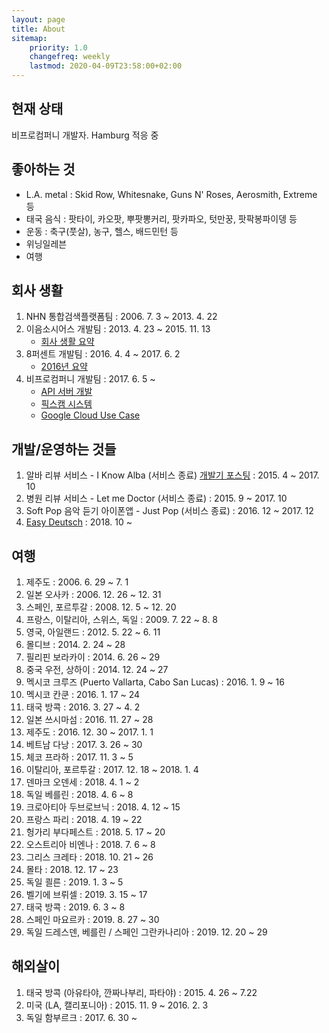 ```yaml
---
layout: page
title: About
sitemap:
    priority: 1.0
    changefreq: weekly
    lastmod: 2020-04-09T23:58:00+02:00
---
```


## 현재 상태

비프로컴퍼니 개발자. Hamburg 적응 중

## 좋아하는 것
- L.A. metal : Skid Row, Whitesnake, Guns N' Roses, Aerosmith, Extreme 등
- 태국 음식 : 팟타이, 카오팟, 뿌팟뽕커리, 팟카파오, 텃만꿍, 팟팍봉파이뎅 등
- 운동 : 축구(풋살), 농구, 헬스, 배드민턴 등
- 위닝일레븐
- 여행

## 회사 생활

1. NHN 통합검색플랫폼팀 : 2006. 7. 3 ~ 2013. 4. 22
2. 이음소시어스 개발팀 : 2013. 4. 23 ~ 2015. 11. 13
    - [회사 생활 요약](/2015/11/13/veyron-to-golf.html)
3. 8퍼센트 개발팀 : 2016. 4. 4 ~ 2017. 6. 2
    - [2016년 요약](https://brunch.co.kr/@sebatyler/8)
4. 비프로컴퍼니 개발팀 : 2017. 6. 5 ~
    - [API 서버 개발](https://brunch.co.kr/@sebatyler/9)
    - [픽스캠 시스템](https://brunch.co.kr/@sebatyler/13)
    - [Google Cloud Use Case](https://cloud.google.com/customers/bepro/?hl=ko)

## 개발/운영하는 것들

1. 알바 리뷰 서비스 - I Know Alba (서비스 종료) [개발기 포스팅](/2015/05/19/iknowalba.html) : 2015. 4 ~ 2017. 10
2. 병원 리뷰 서비스 - Let me Doctor (서비스 종료) : 2015. 9 ~ 2017. 10
3. Soft Pop 음악 듣기 아이폰앱 - Just Pop (서비스 종료) : 2016. 12 ~ 2017. 12
4. [Easy Deutsch](https://de.seba.kim/) : 2018. 10 ~

## 여행

1. 제주도 : 2006. 6. 29 ~ 7. 1
2. 일본 오사카 : 2006. 12. 26 ~ 12. 31
3. 스페인, 포르투갈 : 2008. 12. 5 ~ 12. 20
4. 프랑스, 이탈리아, 스위스, 독일 : 2009. 7. 22 ~ 8. 8
5. 영국, 아일랜드 : 2012. 5. 22 ~ 6. 11
6. 몰디브 : 2014. 2. 24 ~ 28
7. 필리핀 보라카이 : 2014. 6. 26 ~ 29
8. 중국 우전, 상하이 : 2014. 12. 24 ~ 27
9. 멕시코 크루즈 (Puerto Vallarta, Cabo San Lucas) : 2016. 1. 9 ~ 16
10. 멕시코 칸쿤 : 2016. 1. 17 ~ 24
11. 태국 방콕 : 2016. 3. 27 ~ 4. 2
12. 일본 쓰시마섬 : 2016. 11. 27 ~ 28
13. 제주도 : 2016. 12. 30 ~ 2017. 1. 1
14. 베트남 다낭 : 2017. 3. 26 ~ 30
15. 체코 프라하 : 2017. 11. 3 ~ 5
16. 이탈리아, 포르투갈 : 2017. 12. 18 ~ 2018. 1. 4
17. 덴마크 오덴세 : 2018. 4. 1 ~ 2
18. 독일 베를린 : 2018. 4. 6 ~ 8
19. 크로아티아 두브로브닉 : 2018. 4. 12 ~ 15
20. 프랑스 파리 : 2018. 4. 19 ~ 22
21. 헝가리 부다페스트 : 2018. 5. 17 ~ 20
22. 오스트리아 비엔나 : 2018. 7. 6 ~ 8
23. 그리스 크레타 : 2018. 10. 21 ~ 26
24. 몰타 : 2018. 12. 17 ~ 23
25. 독일 쾰른 : 2019. 1. 3 ~ 5
26. 벨기에 브뤼셀 : 2019. 3. 15 ~ 17
27. 태국 방콕 : 2019. 6. 3 ~ 8
28. 스페인 마요르카 : 2019. 8. 27 ~ 30
29. 독일 드레스덴, 베를린 / 스페인 그란카나리아 : 2019. 12. 20 ~ 29

## 해외살이

1. 태국 방콕 (아유타야, 깐짜나부리, 파타야) : 2015. 4. 26 ~ 7.22
2. 미국 (LA, 캘리포니아) : 2015. 11. 9 ~ 2016. 2. 3
3. 독일 함부르크 : 2017. 6. 30 ~

